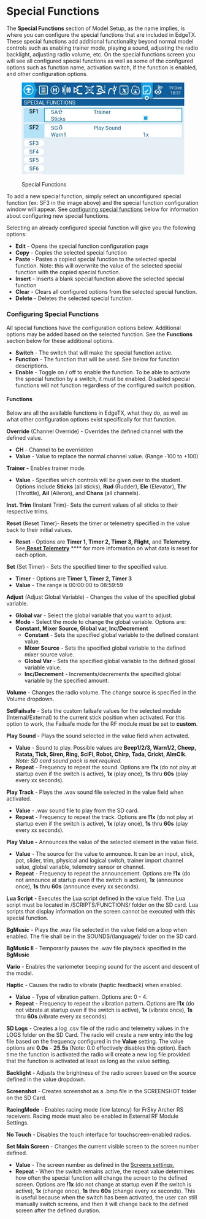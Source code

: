 # Special Functions

The **Special Functions** section of Model Setup, as the name implies, is where you can configure the special functions that are included in EdgeTX. These special functions add additional functionality beyond normal model controls such as enabling trainer mode, playing a sound, adjusting the radio backlight, adjusting radio volume, etc. On the special functions screen you will see all configured special functions as well as some of the configured options such as function name, activation switch, if the function is enabled, and other configuration options.

<figure><img src="../../../.gitbook/assets/specialfunctions.jpg" alt=""><figcaption><p>Special Functions</p></figcaption></figure>

To add a new special function, simply select an unconfigured special function (ex: SF3 in the image above) and the special function configuration window will appear. See [configuring special functions](special-functions.md#configuring-special-functions) below for information about configuring new special functions.

Selecting an already configured special function will give you the following options:

* **Edit** - Opens the special function configuration page
* **Copy** - Copies the selected special function
* **Paste** - Pastes a copied special function to the selected special function. Note: this will overwrite the value of the selected special function with the copied special function.
* **Insert** - Inserts a blank special function above the selected special function
* **Clear** - Clears all configured options from the selected special function.
* **Delete** - Deletes the selected special function.

### Configuring Special Functions

All special functions have the configuration options below. Additional options may be added based on the selected function. See the **Functions** section below for these additional options.

* **Switch** - The switch that will make the special function active.
* **Function** - The function that will be used. See below for function descriptions.
* **Enable** - Toggle on / off to enable the function. To be able to activate the special function by a switch, it must be enabled. Disabled special functions will not function regardless of the configured switch position.

#### Functions

Below are all the available functions in EdgeTX, what they do, as well as what other configuration options exist specifically for that function.

**Override** (Channel Override) - Overrides the defined channel with the defined value.

* **CH** - Channel to be overridden
* **Value** - Value to replace the normal channel value. (Range -100 to +100)

**Trainer -** Enables trainer mode.

* **Value** - Specifies which controls will be given over to the student. Options include **Sticks** (all sticks), **Rud** (Rudder), **Ele** (Elevator), **Thr** (Throttle), **Ail** (Aileron), and **Chans** (all channels).&#x20;

**Inst. Trim** (Instant Trim)- Sets the current values of all sticks to their respective trims.

**Reset** (Reset Timer)- Resets the timer or telemetry specified in the value back to their initial values.

* **Reset** - Options are **Timer 1, Timer 2, Timer 3, Flight,** and **Telemetry.** See[ **Reset Telemetry**](../reset-telemetry.md) **** for more information on what data is reset for each option.

**Set** (Set Timer) - Sets the specified timer to the specified value.

* **Timer** - Options are **Timer 1, Timer 2, Timer 3**
* **Value** - The range is 00:00:00 to 08:59:59&#x20;

**Adjust** (Adjust Global Variable) - Changes the value of the specified global variable.

* **Global var** - Select the global variable that you want to adjust.
* **Mode** - Select the mode to change the global variable. Options are: **Constant, Mixer Source, Global var, Inc/Decrement**
  * **Constant** - Sets the specified global variable to the defined constant value.
  * **Mixer Source** - Sets the specified global variable to the defined mixer source value.
  * **Global Var** - Sets the specified global variable to the defined global variable value.
  * **Inc/Decrement** - Increments/decrements the specified global variable by the specified amount.

**Volume** - Changes the radio volume. The change source is specified in the Volume dropdown.

**SetFailsafe** - Sets the custom failsafe values for the selected module (Internal/External) to the current stick position when activated. For this option to work, the Failsafe mode for the RF module must be set to **custom**.

**Play Sound** - Plays the sound selected in the value field when activated.

* **Value** - Sound to play. Possible values are **Beep1/2/3, Warn1/2, Cheep, Ratata, Tick, Siren, Ring, SciFi, Robot, Chirp, Tada, Crickt, AlmClk**. _Note: SD card sound pack is not required._
* **Repeat** - Frequency to repeat the sound. Options are **!1x** (do not play at startup even if the switch is active), **1x** (play once), **1s** thru **60s** (play every xx seconds).

**Play Track** - Plays the .wav sound file selected in the value field when activated.

* **Value** - .wav sound file to play from the SD card.
* **Repeat** - Frequency to repeat the track. Options are **!1x** (do not play at startup even if the switch is active),  **1x** (play once), **1s** thru **60s** (play every xx seconds).

**Play Value -** Announces the value of the selected element in the value field.

* **Value** - The source for the value to announce. It can be an input, stick, pot, slider, trim, physical and logical switch, trainer import channel value, global variable, telemetry sensor or channel.
* **Repeat** - Frequency to repeat the announcement. Options are **!1x** (do not announce at startup even if the switch is active), **1x** (announce once), **1s** thru **60s** (announce every xx seconds).

**Lua Script** - Executes the Lua script defined in the value field. The Lua script must be located in /SCRIPTS/FUNCTIONS/ folder on the SD card. Lua scripts that display information on the screen cannot be executed with this special function.

**BgMusic** - Plays the .wav file selected in the value field on a loop when enabled. The file shall be in the SOUNDS/(language)/ folder on the SD card.

**BgMusic II** - Temporarily pauses the .wav file playback specified in the **BgMusic**

**Vario** - Enables the variometer beeping sound for the ascent and descent of the model.

**Haptic** - Causes the radio to vibrate (haptic feedback) when enabled.

* **Value** - Type of vibration pattern. Options are: 0 - 4.
* **Repeat** - Frequency to repeat the vibration pattern. Options are **!1x** (do not vibrate at startup even if the switch is active), **1x** (vibrate once), **1s** thru **60s** (vibrate every xx seconds).

**SD Logs** - Creates a log .csv file of the radio and telemetry values in the LOGS folder on the SD Card. The radio will create a new entry into the log file based on the frequency configured in the **Value** setting.  The value options are **0.0s** - **25.5s** (Note: 0.0 effectively disables this option). Each time the function is activated the radio will create a new log file provided that the function is activated at least as long as the value setting.&#x20;

**Backlight** - Adjusts the brightness of the radio screen based on the source defined in the value dropdown.

**Screenshot** -  Creates screenshot as a .bmp file in the SCREENSHOT folder on the SD Card.

**RacingMode** - Enables racing mode (low latency) for FrSky Archer RS receivers. Racing mode must also be enabled in External RF Module Settings.

**No Touch** - Disables the touch interface for touchscreen-enabled radios.

**Set Main Screen** - Changes the current visible screen to the screen number defined.

* **Value** - The screen number as defined in the [Screens settings.](../screen-settings/)
* **Repeat** - When the switch remains active, the repeat value determines how often the special function will change the screen to the defined screen. Options are **!1x** (do not change at startup even if the switch is active), **1x** (change once), **1s** thru **60s** (change every xx seconds). This is useful because when the switch has been activated, the user can still manually switch screens, and then it will change back to the defined screen after the defined duration.
